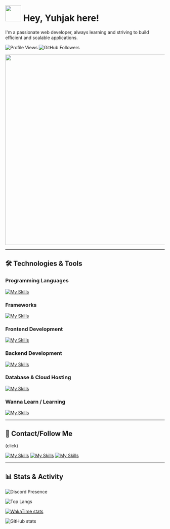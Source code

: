 # <img src="https://media.giphy.com/media/v1.Y2lkPTc5MGI3NjExM29remI2OGZwZ2ZuZHUya2xuZXc2dm5ocHMzeXR2b3J1OXZzM2hlNiZlcD12MV9zdGlja2Vyc19zZWFyY2gmY3Q9cw/w1OBpBd7kJqHrJnJ13/giphy.gif" width="50"> **Hey, Yuhjak here!**

I'm a passionate web developer, always learning and striving to build efficient and scalable applications.

![Profile Views](https://komarev.com/ghpvc/?username=yuhjak25&color=blue&style=flat-square)  ![GitHub Followers](https://img.shields.io/github/followers/yuhjak25?style=flat-square&color=green)

<div align="center">
  <img src="https://media.giphy.com/media/qgQUggAC3Pfv687qPC/giphy.gif" width="600">
</div>

---

## 🛠️ **Technologies & Tools**

### **Programming Languages**

[![My Skills](https://skillicons.dev/icons?i=js)](https://skillicons.dev)

### **Frameworks**

[![My Skills](https://skillicons.dev/icons?i=react,redux)](https://skillicons.dev)

### **Frontend Development**

[![My Skills](https://skillicons.dev/icons?i=vite)](https://skillicons.dev)

### **Backend Development**

[![My Skills](https://skillicons.dev/icons?i=nodejs,express,bun)](https://skillicons.dev)

### **Database & Cloud Hosting**

[![My Skills](https://skillicons.dev/icons?i=mongodb)](https://skillicons.dev)

### **Wanna Learn / Learning**

[![My Skills](https://skillicons.dev/icons?i=ts,mysql,rust,bash,astro)](https://skillicons.dev)

---

## 👊 **Contact/Follow Me**

(click)

[![My Skills](https://skillicons.dev/icons?i=discord)](https://discord.gg/5yHT2qeQrx) [![My Skills](https://skillicons.dev/icons?i=twitter)](https://x.com/yuhjak25) [![My Skills](https://skillicons.dev/icons?i=gmail)](https://mail.google.com/mail/?view=cm&fs=1&to=yuhjakcontact@gmail.com)

---

## 📊 **Stats & Activity**

![Discord Presence](https://lanyard-profile-readme.vercel.app/api/1211695322720501820)

![Top Langs](https://github-readme-stats.vercel.app/api/top-langs/?username=yuhjak25&theme=transparent&layout=compact)

[![WakaTime stats](https://github-readme-stats.vercel.app/api/wakatime?username=yuhjak25&theme=transparent&layout=compact)](https://github.com/yuhjak25/github-readme-stats)

![GitHub stats](https://github-readme-stats.vercel.app/api?username=yuhjak25&theme=transparent&layout=compact&show=reviews,discussions_started,discussions_answered,prs_merged,prs_merged_percentage)


